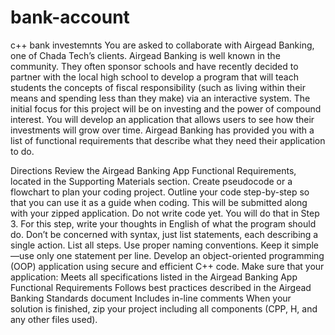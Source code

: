 # bank-account
c++ bank investemnts
You are asked to collaborate with Airgead Banking, one of Chada Tech’s clients. Airgead Banking is well known in the community. They often sponsor schools and have recently decided to partner with the local high school to develop a program that will teach students the concepts of fiscal responsibility (such as living within their means and spending less than they make) via an interactive system. The initial focus for this project will be on investing and the power of compound interest. You will develop an application that allows users to see how their investments will grow over time. Airgead Banking has provided you with a list of functional requirements that describe what they need their application to do.

Directions
Review the Airgead Banking App Functional Requirements, located in the Supporting Materials section. Create pseudocode or a flowchart to plan your coding project. Outline your code step-by-step so that you can use it as a guide when coding. This will be submitted along with your zipped application.
Do not write code yet. You will do that in Step 3. For this step, write your thoughts in English of what the program should do.
Don’t be concerned with syntax, just list statements, each describing a single action.
List all steps.
Use proper naming conventions.
Keep it simple—use only one statement per line.
Develop an object-oriented programming (OOP) application using secure and efficient C++ code. Make sure that your application:
Meets all specifications listed in the Airgead Banking App Functional Requirements
Follows best practices described in the Airgead Banking Standards document
Includes in-line comments
When your solution is finished, zip your project including all components (CPP, H, and any other files used).
